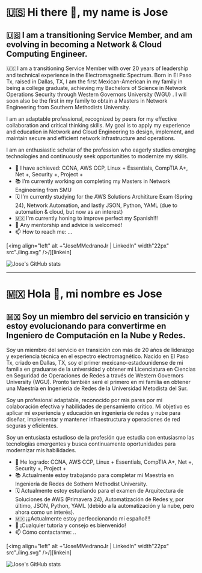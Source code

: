 # 🇺🇸 Hi there 👋, my name is Jose

## 🇺🇸 I am a transitioning Service Member, and am evolving in becoming a Network & Cloud Computing Engineer.

🇺🇸 I am a transitioning Service Member with over 20 years of leadership and technical experience in the Electromagnetic Spectrum.  Born in El Paso Tx, raised in Dallas, TX, I am the first Mexican-American in my family in being a college graduate, achieving my Bachelors of Science in Network Operations Security through Western Governors University (WGU) .  I will soon also be the first in my family to obtain a Masters in Network Engineering from Southern Methodists University.  

I am an adaptable professional, recognized by peers for my effective collaboration and critical thinking skills.  My goal is to apply my experience and education in Network and Cloud Engineering to design, implement, and maintain secure and efficient network infrastructure and operations. 

I am an enthusiastic scholar of the profession who eagerly studies emerging technologies and continuously seek opportunities to modernize my skills.

- 💯 I have achieved:
  CCNA, AWS CCP, Linux + Essentials, CompTIA A+, Net +, Security +, Project +
- 📚 I’m currently working on completing my Masters in Network Engineering from SMU
- 🗓 I’m currently studying for the AWS Solutions Archititure Exam (Spring 24), Network Automation, and lastly JSON, Python, YAML (due to automation & cloud, but now as an interest)
- 🇲🇽 I'm currently honing to improve perfect my Spanish!!!
- 🤔 Any mentorship and advice is welcomed!
- 📫 How to reach me: ...

[<img align="left" alt +"JoseMMedranoJr | LinkedIn" width"22px" src"./ling.svg" />/][linkein]

[linkedin]: www.linkedin.com/in/josemmedranojr

![Jose's GitHub stats](https://github-readme-stats.vercel.app/api?username=JoseMMedranoJr&theme=synthwave&show_icons=true)

--------------------------------------------------------------------------------------------------------------------
# 🇲🇽 Hola 👋, mi nombre es Jose

## 🇲🇽 Soy un miembro del servicio en transición y estoy evolucionando para convertirme en Ingeniero de Computación en la Nube y Redes.

Soy un miembro del servicio en transición con más de 20 años de liderazgo y experiencia técnica en el espectro electromagnético. Nacido en El Paso Tx, criado en Dallas, TX, soy el primer mexicano-estadounidense de mi familia en graduarse de la universidad y obtener mi Licenciatura en Ciencias en Seguridad de Operaciones de Redes a través de Western Governors University (WGU). Pronto también seré el primero en mi familia en obtener una Maestría en Ingeniería de Redes de la Universidad Metodista del Sur.

Soy un profesional adaptable, reconocido por mis pares por mi colaboración efectiva y habilidades de pensamiento crítico. Mi objetivo es aplicar mi experiencia y educación en ingeniería de redes y nube para diseñar, implementar y mantener infraestructura y operaciones de red seguras y eficientes.

Soy un entusiasta estudioso de la profesión que estudia con entusiasmo las tecnologías emergentes y busca continuamente oportunidades para modernizar mis habilidades.

- 💯 He logrado:
  CCNA, AWS CCP, Linux + Essentials, CompTIA A+, Net +, Security +, Project +
- 📚 Actualmente estoy trabajando para completar mi Maestría en Ingeniería de Redes de Sothern Methodist University.
- 🗓 Actualmente estoy estudiando para el examen de Arquitectura de Soluciones de AWS (Primavera 24), Automatización de Redes y, por último, JSON, Python, YAML (debido a la automatización y la nube, pero ahora como un interés).
- 🇲🇽 ¡¡¡Actualmente estoy perfeccionando mi español!!!
- 🤔 ¡Cualquier tutoría y consejo es bienvenido!
- 📫 Cómo contactarme: ..

[<img align="left" alt +"JoseMMedranoJr | LinkedIn" width"22px" src"./ling.svg" />/][linkein]

[linkedin]: www.linkedin.com/in/josemmedranojr

![Jose's GitHub stats](https://github-readme-stats.vercel.app/api?username=JoseMMedranoJr&theme=synthwave&show_icons=true)
